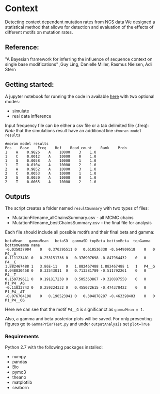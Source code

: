 # Context
Detecting context dependent mutation rates from NGS data
We designed a statistical method that allows for detection and 
evaluation of the effects of different motifs on mutation rates. 

## Reference:
"A Bayesian framework for inferring the influence of sequence context on single base modifications" ,Guy Ling,
Danielle Miller, Rasmus Nielsen, Adi Stern


## Getting started:
A jupyter notebook for running the code in available [here](RunContextAnalysis.ipynb) with two optional modes:
- simulate
- real data infference

Input frequency file can be either a csv file or a tab delimited file (.freq):
*Note* that the simulations result have an additional line :`#moran model results`
```
#moran model results
Pos    Base    Freq    Ref    Read_count    Rank    Prob
1    A    0.9826    A    10000    3    1.0
1    C    0.0012    A    10000    0    1.0
1    G    0.0058    A    10000    1    1.0
1    T    0.0104    A    10000    2    1.0
2    A    0.9852    A    10000    3    1.0
2    C    0.0053    A    10000    1    1.0
2    G    0.0030    A    10000    0    1.0
2    T    0.0065    A    10000    2    1.0
```
## 

## Outputs
The script creates a folder named `resultSummary` with two types of files:
* MutationFilename_allChainsSummary.csv - all MCMC chains
* MutationFilename_bestChainsSummary.csv - the final file for analysis
 
 Each file should include all possible motifs and their final beta and gamma:
 
 ```
 betaMean	gammaMean	betaSD	gammaSD	topBeta	bottomBeta	topGamma	bottomGamma	name
-0.035037904	0	0.370295511	0	0.610536338	-0.644909518	0	0	P4__A
0.111123401	0	0.253151736	0	0.376907698	-0.847964432	0	0	P4__C
1.882467488	1	3.86E-11	0	1.882467488	1.882467488	1	1	P4__G
0.048830458	0	0.32543011	0	0.713381789	-0.511792261	0	0	P4__T
0.159739611	0	0.191817238	0	0.505363867	-0.320087558	0	0	P1_P4__AG
-0.11833743	0	0.259224332	0	0.455072615	-0.474370422	0	0	P1_P4__AT
-0.076704198	0	0.190523941	0	0.304878287	-0.463398403	0	0	P1_P4__CG
 ```
 
 Here we can see that the motif `P4__G` is significanct as `gammaMean = 1`.
 
Also, a gamma and beta posterior plots will be saved. For only presenting figures go to `GammaPriorTest.py` and under `outputAnalysis` set `plot=True` 


### Requirements
Python 2.7 with the following packages installed:
* numpy
* pandas
* Bio
* pymc3
* theano
* matplotlib
* seaborn






